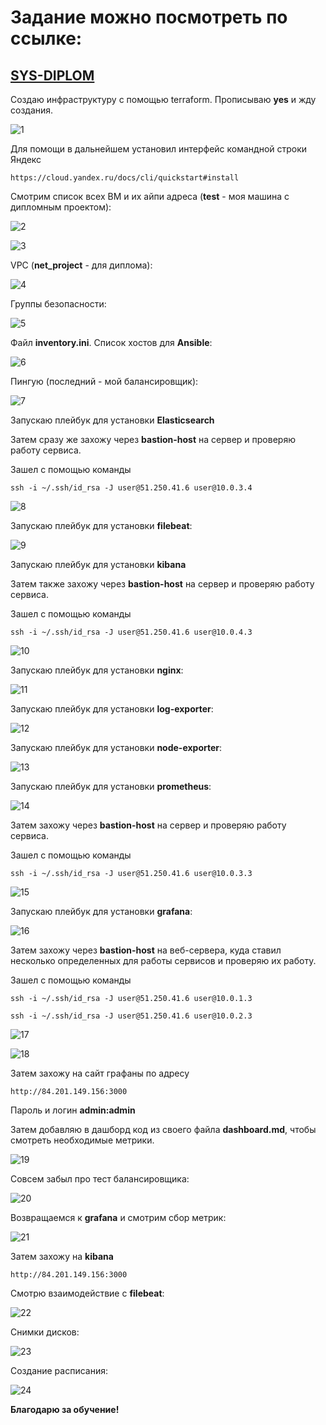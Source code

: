 # Задание можно посмотреть по ссылке:
## [SYS-DIPLOM](https://github.com/netology-code/sys-diplom)


Создаю инфраструктуру с помощью terraform. Прописываю **yes** и жду создания.

![1](https://github.com/VovanBanks/diplomsys16/blob/master/img/1.PNG)


Для помощи в дальнейшем установил интерфейс командной строки Яндекс 


`` https://cloud.yandex.ru/docs/cli/quickstart#install
``


Смотрим список всех ВМ и их айпи адреса (**test** - моя машина с дипломным проектом):


![2](https://github.com/VovanBanks/diplomsys16/blob/master/img/2.PNG)

![3](https://github.com/VovanBanks/diplomsys16/blob/master/img/3.PNG)

VPC (**net_project** - для диплома): 

![4](https://github.com/VovanBanks/diplomsys16/blob/master/img/4.PNG)

Группы безопасности:

![5](https://github.com/VovanBanks/diplomsys16/blob/master/img/5.PNG)

Файл **inventory.ini**. Список хостов для **Ansible**:

![6](https://github.com/VovanBanks/diplomsys16/blob/master/img/6.PNG)

Пингую (последний - мой балансировщик):

![7](https://github.com/VovanBanks/diplomsys16/blob/master/img/7.PNG)

Запускаю плейбук для установки **Elasticsearch**

Затем сразу же захожу через **bastion-host** на сервер и проверяю работу сервиса.

Зашел с помощью команды

``ssh -i ~/.ssh/id_rsa -J user@51.250.41.6 user@10.0.3.4
``

![8](https://github.com/VovanBanks/diplomsys16/blob/master/img/8.PNG)

Запускаю плейбук для установки **filebeat**:

![9](https://github.com/VovanBanks/diplomsys16/blob/master/img/9.PNG)

Запускаю плейбук для установки **kibana**

Затем также захожу через **bastion-host** на сервер и проверяю работу сервиса.

Зашел с помощью команды

``ssh -i ~/.ssh/id_rsa -J user@51.250.41.6 user@10.0.4.3
``

![10](https://github.com/VovanBanks/diplomsys16/blob/master/img/10.PNG)

Запускаю плейбук для установки **nginx**:

![11](https://github.com/VovanBanks/diplomsys16/blob/master/img/11.PNG)

Запускаю плейбук для установки **log-exporter**:

![12](https://github.com/VovanBanks/diplomsys16/blob/master/img/12.PNG)

Запускаю плейбук для установки **node-exporter**:

![13](https://github.com/VovanBanks/diplomsys16/blob/master/img/13.PNG)

Запускаю плейбук для установки **prometheus**:

![14](https://github.com/VovanBanks/diplomsys16/blob/master/img/14.PNG)

Затем захожу через **bastion-host** на сервер и проверяю работу сервиса.

Зашел с помощью команды

``ssh -i ~/.ssh/id_rsa -J user@51.250.41.6 user@10.0.3.3
``

![15](https://github.com/VovanBanks/diplomsys16/blob/master/img/15.PNG)

Запускаю плейбук для установки **grafana**:

![16](https://github.com/VovanBanks/diplomsys16/blob/master/img/16.PNG)

Затем захожу через **bastion-host** на веб-сервера, куда ставил несколько определенных для работы сервисов и проверяю их работу.

Зашел с помощью команды

``ssh -i ~/.ssh/id_rsa -J user@51.250.41.6 user@10.0.1.3
``

``ssh -i ~/.ssh/id_rsa -J user@51.250.41.6 user@10.0.2.3
``

![17](https://github.com/VovanBanks/diplomsys16/blob/master/img/17.PNG)

![18](https://github.com/VovanBanks/diplomsys16/blob/master/img/18.PNG)

Затем захожу на сайт графаны по адресу

``http://84.201.149.156:3000
``

Пароль и логин **admin:admin**

Затем добавляю в дашборд код из своего файла **dashboard.md**, чтобы смотреть необходимые метрики.

![19](https://github.com/VovanBanks/diplomsys16/blob/master/img/19.PNG)

Совсем забыл про тест балансировщика:


![20](https://github.com/VovanBanks/diplomsys16/blob/master/img/20.PNG)

Возвращаемся к **grafana** и смотрим сбор метрик:

![21](https://github.com/VovanBanks/diplomsys16/blob/master/img/21.PNG)

Затем захожу на **kibana**

``http://84.201.149.156:3000
``

Смотрю взаимодействие с **filebeat**:

![22](https://github.com/VovanBanks/diplomsys16/blob/master/img/22.PNG)

Снимки дисков:

![23](https://github.com/VovanBanks/diplomsys16/blob/master/img/23.PNG)

Создание расписания:

![24](https://github.com/VovanBanks/diplomsys16/blob/master/img/24.PNG)


**Благодарю за обучение!**
